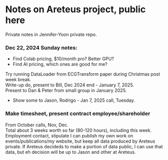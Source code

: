 # Notes on Areteus project, public here  
Private notes in Jennifer-Yoon private repo.  

### Dec 22, 2024 Sunday notes:  

 * Find Colab pricing, $10/month pro?  Better GPU?  
 * Find AI pricing, which ones are good for me?
   
Try running DataLoader from ECGTransform paper during Christmas post week break.  
Write-up do, present to Bill, Dec 2024 end - January 7, 2025.  
Present to Dan & Peter from small group in January 2025.  
 * Show some to Jason, Rodrigo - Jan 7, 2025 call, Tuesday.

### Make timesheet, present contract employee/shareholder  
From October calls, Nov, Dec.  
Total about 3 weeks worth so far (80-120 hours), including this week.  
Employment contact, stipulate I can publish my own work on events/publications/my website, but keep all data produced by Areteus private.  If Areteus decideds to make a portion of data public, I can use that data, but eh decision will be up to Jason and other at Areteus.  
